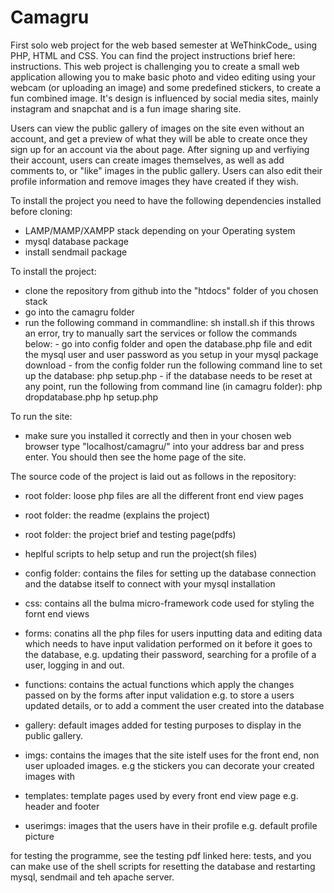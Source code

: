 # Camagru
First solo web project for the web based semester at WeThinkCode_ using PHP, HTML and CSS. You can find the project instructions brief here: instructions.
This web project is challenging you to create a small web application allowing you to make basic photo and video editing using your webcam (or uploading an image) and some predefined stickers, to create a fun combined image. It's design is influenced by social media sites, mainly instagram and snapchat and is a fun image sharing site.

Users can view the public gallery of images on the site even without an account, and get a preview of what they will be able to create once they sign up for an account via the about page. After signing up and verfiying their account, users can create images themselves, as well as add comments to, or "like" images in the public gallery. Users can also edit their profile information and remove images they have created if they wish.

To install the project you need to have the following dependencies installed before cloning: 
- LAMP/MAMP/XAMPP stack depending on your Operating system
- mysql database package
- install sendmail package


To install the project: 
- clone the repository from github into the "htdocs" folder of you chosen stack
- go into the camagru folder
- run the following command in commandline: sh install.sh
    if this throws an error, try to manually sart the services or follow the commands below:
        - go into config folder and open the database.php file and edit the mysql user and user password as you setup in your mysql package download
        - from the config folder run the following command line to set up the database: 
            php setup.php
        - if the database needs to be reset at any point, run the following from command line (in camagru folder):
            php dropdatabase.php
            hp setup.php


To run the site:
- make sure you installed it correctly and then in your chosen web browser type "localhost/camagru/" into your address bar and press enter. You should then see the home page of the site.


The source code of the project is laid out as follows in the repository:
- root folder: loose php files are all the different front end view pages
- root folder: the readme (explains the project)
- root folder: the project brief and testing page(pdfs)
- heplful scripts to help setup and run the project(sh files)

- config folder: contains the files for setting up the database connection and the databse itself to connect with your mysql installation

- css: contains all the bulma micro-framework code used for styling the fornt end views

- forms: conatins all the php files for users inputting data and editing data which needs to have input validation performed on it before it goes to the database, e.g. updating their password, searching for a profile of a user,  logging in and out.

- functions: contains the actual functions which apply the changes passed on by the forms after input validation e.g. to store a users updated details, or to add a comment the user created into the database

- gallery: default images added for testing purposes to display in the public gallery.

- imgs:
contains the images that the site istelf uses for the front end, non user uploaded images. e.g the stickers you can decorate your created images with

- templates: template pages used by every front end view page e.g. header and footer

- userimgs: images that the users have in their profile e.g. default profile picture

for testing the programme, see the testing pdf linked here: tests, and you can make use of the shell scripts for resetting the database and restarting mysql, sendmail and teh apache server.